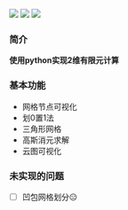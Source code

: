 
![](https://img.shields.io/badge/license-MIT-brightgreen)
![](https://img.shields.io/badge/language-python-yellowgreen)
![](https://img.shields.io/badge/method-fem-ff69b4)

### 简介
**使用python实现2维有限元计算**



### 基本功能
* 网格节点可视化
* 划0置1法
* 三角形网格
* 高斯消元求解
* 云图可视化




### 未实现的问题
- [ ] 凹包网格划分&#x1F611; 
